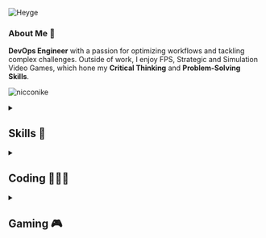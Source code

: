 ![Heyge](https://i.imgur.com/WhVGtgP.png)
### About Me 🔎

**DevOps Engineer** with a passion for optimizing workflows and tackling complex challenges. Outside of work, I enjoy FPS, Strategic and Simulation Video Games, which hone my **Critical Thinking** and **Problem-Solving Skills**.

![nicconike](https://komarev.com/ghpvc/?username=nicconike&label=Profile%20views&color=0e75b6&style=flat)

<div class="container">
    <details>
        <summary>
            <h2>Skills 🎯</h2>
        </summary>
        <details>
            <summary>Languages</summary>
            <p>
                <img src="https://img.shields.io/badge/go-%2300ADD8.svg?style=for-the-badge&logo=go&logoColor=white"
                    alt="Go" />
                <img src="https://img.shields.io/badge/java-%23ED8B00.svg?style=for-the-badge&logo=openjdk&logoColor=white"
                    alt="Java" />
                <img src="https://img.shields.io/badge/python-3670A0?style=for-the-badge&logo=python&logoColor=ffdd54"
                    alt="Python" />
            </p>
        </details>
        <details>
            <summary>Testing Tools</summary>
            <p>
                <img src="https://img.shields.io/badge/Postman-FF6C37?style=for-the-badge&logo=postman&logoColor=white"
                    alt="Postman" />
                <img src="https://img.shields.io/badge/junit-black?style=for-the-badge&logo=junit5&link=https%3A%2F%2Fjunit.org%2Fjunit5%2F"
                    alt="JUnit" />
                <img src="https://img.shields.io/badge/jmeter-black?style=for-the-badge&logo=apachejmeter&link=https%3A%2F%2Fjmeter.apache.org%2F"
                    alt="JMeter" />
            </p>
        </details>
        <details>
            <summary>Version Control</summary>
            <p>
                <img src="https://img.shields.io/badge/git-%23F05033.svg?style=for-the-badge&logo=git&logoColor=white"
                    alt="Git" />
                <img src="https://img.shields.io/badge/github-%23121011.svg?style=for-the-badge&logo=github&logoColor=white"
                    alt="GitHub" />
                <img src="https://img.shields.io/badge/gitlab-%23181717.svg?style=for-the-badge&logo=gitlab"
                    alt="GitLab" />
            </p>
        </details>
        <details>
            <summary>Containerization & Orchestration</summary>
            <p>
                <img src="https://img.shields.io/badge/docker-%230db7ed.svg?style=for-the-badge&logo=docker&logoColor=white"
                    alt="Docker" />
                <img src="https://img.shields.io/badge/kubernetes-%23326ce5.svg?style=for-the-badge&logo=kubernetes&logoColor=white"
                    alt="Kubernetes" />
                <img src="https://img.shields.io/badge/helm-black?style=for-the-badge&logo=helm&link=https%3A%2F%2Fjmeter.apache.org%2F"
                    alt="Helm Charts" />
            </p>
        </details>
        <details>
            <summary>CICD Tools</summary>
            <p>
                <img src="https://img.shields.io/badge/gitlab%20ci-%23181717.svg?style=for-the-badge&logo=gitlab"
                    alt="GitLab CI/CD" />
                <img src="https://img.shields.io/badge/github%20actions-%232671E5.svg?style=for-the-badge&logo=githubactions&logoColor=white"
                    alt="GitHub Actions" />
                <img src="https://img.shields.io/badge/aws%20CI-black?style=for-the-badge&logo=amazon"
                    alt="AWS CI/CD" />
            </p>
        </details>
        <details>
            <summary>Cloud Services</summary>
            <p>
                <img src="https://img.shields.io/badge/AWS-%23FF9900.svg?style=for-the-badge&logo=amazon-aws&logoColor=white"
                    alt="AWS" />
            </p>
        </details>
        <details>
            <summary>Monitoring & Logging</summary>
            <p>
                <img src="https://img.shields.io/badge/datadog-%23632CA6.svg?style=for-the-badge&logo=datadog&logoColor=white"
                    alt="Datadog" />
                <img src="https://img.shields.io/badge/AWS%20CloudWatch-white?style=for-the-badge&logo=amazoncloudwatch&link=https%3A%2F%2Faws.amazon.com%2Fcloudwatch%2F"
                    alt="AWS CloudWatch" />
            </p>
        </details>
        <details>
            <summary>Infrastructure as Code & Configuration Management</summary>
            <p>
                <img src="https://img.shields.io/badge/terraform-%235835CC.svg?style=for-the-badge&logo=terraform&logoColor=white"
                    alt="Terraform" />
                <a href="https://www.openpolicyagent.org/" target="_blank" rel="noopener noreferrer">
                    <img src="https://www.vectorlogo.zone/logos/openpolicyagent/openpolicyagent-icon.svg" alt="OPA"
                        height="30" />
                </a>
            </p>
        </details>
        <details>
            <summary>Artifact Management</summary>
            <p>
                <img alt="JFrog" src="https://img.shields.io/badge/jfrog-3D7E39?style=for-the-badge&logo=jfrog">
            </p>
        </details>
        <details>
            <summary>Project Management & Collaboration Tools</summary>
            <p>
                <img src="https://img.shields.io/badge/jira-%230A0FFF.svg?style=for-the-badge&logo=jira&logoColor=white"
                    alt="Jira" />
                <img src="https://imgur.com/MDnDqkK.png" alt="Service Now" height="30" />
                <img src="https://img.shields.io/badge/Slack-4A154B?style=for-the-badge&logo=slack&logoColor=white"
                    alt="Slack" />
                <img src="https://img.shields.io/badge/ms%20teams-3F44C7?style=for-the-badge&logo=microsoftteams&logoColor=white"
                    alt="MS Teams" />
                <img alt="Box"
                    src="https://img.shields.io/badge/box-3F44C7?style=for-the-badge&logo=box&logoColor=white" />
            </p>
        </details>
        <details>
            <summary>Database Technologies</summary>
            <p>
                <img src="https://img.shields.io/badge/mysql-4479A1.svg?style=for-the-badge&logo=mysql&logoColor=white"
                    alt="MySQL" />
                <img src="https://img.shields.io/badge/amazon%20redshift-3F44C7?style=for-the-badge&logo=amazonredshift&logoColor=white"
                    alt="Amazon Redshift" />
                <img src="https://img.shields.io/badge/Amazon%20DynamoDB-4053D6?style=for-the-badge&logo=Amazon%20DynamoDB&logoColor=white"
                    alt="Amazon DynamoDB" />
            </p>
        </details>
        <details>
            <summary>Other</summary>
            <p>
                <a href="https://www.scootersoftware.com/" target="_blank" rel="noopener noreferrer">
                    <img src="https://i.imgur.com/KOgPIoh.png" alt="Beyond Compare" height="30" />
                </a>
            </p>
        </details>
    </details>
</div>

<details><summary><h2>Coding 👨🏻‍💻</h2></summary>

#### Code Time Calculation Initiated on March 19, 2024

<!--START_SECTION:waka-->
![Code Time](http://img.shields.io/badge/Code%20Time-361%20hrs%2046%20mins-blue)

**I'm a Night 🦉** 

```text
🌞 Morning                0 commits           ░░░░░░░░░░░░░░░░░░░░░░░░░   00.00 % 
🌆 Daytime                41 commits          ██░░░░░░░░░░░░░░░░░░░░░░░   08.09 % 
🌃 Evening                114 commits         ██████░░░░░░░░░░░░░░░░░░░   22.49 % 
🌙 Night                  352 commits         █████████████████░░░░░░░░   69.43 % 
```
📅 **I'm Most Productive on Sunday** 

```text
Monday                   87 commits          ████░░░░░░░░░░░░░░░░░░░░░   17.16 % 
Tuesday                  54 commits          ███░░░░░░░░░░░░░░░░░░░░░░   10.65 % 
Wednesday                32 commits          ██░░░░░░░░░░░░░░░░░░░░░░░   06.31 % 
Thursday                 86 commits          ████░░░░░░░░░░░░░░░░░░░░░   16.96 % 
Friday                   73 commits          ████░░░░░░░░░░░░░░░░░░░░░   14.40 % 
Saturday                 66 commits          ███░░░░░░░░░░░░░░░░░░░░░░   13.02 % 
Sunday                   109 commits         █████░░░░░░░░░░░░░░░░░░░░   21.50 % 
```


📊 **This Week I Spent My Time On** 

```text
🕑︎ Time Zone: Asia/Kolkata

💬 Programming Languages: 
Python                   24 hrs 38 mins      ████████████████░░░░░░░░░   62.38 % 
YAML                     6 hrs 42 mins       ████░░░░░░░░░░░░░░░░░░░░░   16.98 % 
Markdown                 3 hrs               ██░░░░░░░░░░░░░░░░░░░░░░░   07.62 % 
TOML                     2 hrs 58 mins       ██░░░░░░░░░░░░░░░░░░░░░░░   07.51 % 
Go                       36 mins             ░░░░░░░░░░░░░░░░░░░░░░░░░   01.55 % 
```


 Last Updated on 01/07/2024 15:49:26 UTC
<!--END_SECTION:waka-->

### GitHub Streak 🔥
[![GitHub Streak](https://streak-stats.demolab.com/?user=Nicconike)](https://git.io/streak-stats)

### All Languages
<a href="https://wakatime.com">
    <img src="https://wakatime.com/share/@Nicconike/1d2d07d0-91bc-4a21-a7f6-cc007c633d80.png" width="500" />
</a>

### Wakatime Leaderboards (Worldwide)[^*]

#### Public Leaderboards (Weekly)

| Ranked | Hours        | Daily Avg     |
| ------ | ------------ | ------------- |
| 660    | 39 hrs 1 min | 5 hrs 34 mins |

#### Country Leaderboard (India)

| Ranked | Hours        | Daily Avg     |
| ------ | ------------ | ------------- |
| 36     | 39 hrs 1 min | 5 hrs 34 mins |

#### Top Language (Python)

| Ranked | Hours         | Daily Avg     |
| ------ | ------------- | ------------- |
| 226    | 18 hrs 47 min | 2 hrs 41 mins |

</details>

<details><summary><h2>Gaming 🎮</h2></summary>
<!-- Steam-Stats start -->
<svg xmlns="http://www.w3.org/2000/svg" width="434" height="301.83331298828125" viewBox="0 0 434 301.83331298828125"><foreignObject width="100%" height="100%"><div xmlns="http://www.w3.org/1999/xhtml" class="card">
        <div class="content">
            <img id="avatar" class="avatar" src="https://avatars.steamstatic.com/0718d631353dd49100dde0be17dd7e88e984478f_full.jpg" alt="Avatar" />
            <h2 id="name">Name: Nicco</h2>
            <div class="info-container">
                <div class="info-left">
                    <p id="status">Status: Online</p>
                    <p id="country">Country: <span id="country-code">IN</span>
                        <img id="flag" class="flag" src="https://flagcdn.com/w320/in.png" alt="Flag" />
                    </p>
                </div>
                <div class="info-right">
                    <p id="lastlogoff">Last Logoff: 04/07/2024</p>
                    <p id="timecreated">PC Gaming Since: 11/07/2017</p>
                </div>
            </div>
            
        </div>
    </div></foreignObject></svg>
<svg xmlns="http://www.w3.org/2000/svg" width="1264" height="125.91665649414062" viewBox="0 0 1264 125.91665649414062"><foreignObject width="100%" height="100%"><div xmlns="http://www.w3.org/1999/xhtml" class="card">
        <div class="content">
            <h2>Recently Played Games</h2>
            
            <div class="bar-container">
                <img src="https://media.steampowered.com/steamcommunity/public/images/apps/2074920/a07ab51050a8e03993b1860ae929da51287f283b.jpg" alt="The First Descendant" class="game-icon" />
                <progress class="progress-style-1" value="100" max="100"></progress>
                <span class="game-info">The First Descendant (1.62 hrs)</span>
            </div>
            
            <div class="bar-container">
                <img src="https://media.steampowered.com/steamcommunity/public/images/apps/924970/4a2e853e7098bb0ebe637107e8180084a3117184.jpg" alt="Back 4 Blood" class="game-icon" />
                <progress class="progress-style-2" value="75" max="100"></progress>
                <span class="game-info">Back 4 Blood (1.22 hrs)</span>
            </div>
            
        </div>
    </div></foreignObject></svg>
<!-- Steam-Stats end -->
<!-- Steam-Workshop start -->
<!-- Steam-Workshop end -->
</details>

### Connect with Me 👇

[![X (formerly Twitter) Follow](https://img.shields.io/twitter/follow/nicco_nike)](https://x.com/Nicco_nike)
[![Discord](https://img.shields.io/badge/Join-Discord-blue?style=plastic&logo=discord&logoSize=auto)](https://discord.gg/UbetHfu)
[![Steam](https://img.shields.io/badge/Steam-black?style=plastic&logo=steam)](https://steamcommunity.com/id/nicconike/)

><div>
>    <b>“If you only do what you can do, you will never be more than who you are.” - Master Shifu</b>
>    <a href="https://i.imgur.com/NN6nr6P.png" target="_blank">
>    <img src="https://i.imgur.com/NN6nr6P.png" alt="Master Shifu" style="vertical-align: bottom;" height="18"/>
>    </a>
></div>

[^*]: Working on automating this leaderboards updates
